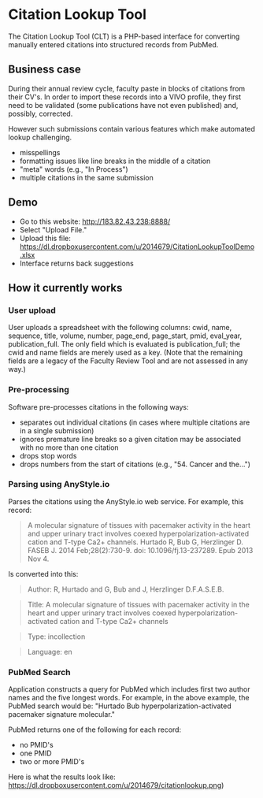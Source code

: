 # Citation Lookup Tool

The Citation Lookup Tool (CLT) is a PHP-based interface for converting manually entered citations into structured records from PubMed. 

## Business case

During their annual review cycle, faculty paste in blocks of citations from their CV's. In order to import these records into a VIVO profile, they first need to be validated (some publications have not even published) and, possibly, corrected.

However such submissions contain various features which make automated lookup challenging.
  * misspellings
  * formatting issues like line breaks in the middle of a citation
  * "meta" words (e.g., "In Process") 
  * multiple citations in the same submission


## Demo

  * Go to this website: http://183.82.43.238:8888/ 
  * Select "Upload File." 
  * Upload this file: https://dl.dropboxusercontent.com/u/2014679/CitationLookupToolDemo.xlsx
  * Interface returns back suggestions


## How it currently works

### User upload
User uploads a spreadsheet with the following columns: cwid, name, sequence, title, volume, number, page_end, page_start, pmid, eval_year, publication_full. The only field which is evaluated is publication_full; the cwid and name fields are merely used as a key. (Note that the remaining fields are a legacy of the Faculty Review Tool and are not assessed in any way.)

### Pre-processing
Software pre-processes citations in the following ways:
  * separates out individual citations (in cases where multiple citations are in a single submission)
  * ignores premature line breaks so a given citation may be associated with no more than one citation
  * drops stop words
  * drops numbers from the start of citations (e.g., "54. Cancer and the...")

### Parsing using AnyStyle.io
Parses the citations using the AnyStyle.io web service. For example, this record: 
> A molecular signature of tissues with pacemaker activity in the heart and upper urinary tract involves coexed hyperpolarization-activated cation and T-type Ca2+ channels. Hurtado R, Bub G, Herzlinger D. FASEB J. 2014 Feb;28(2):730-9. doi: 10.1096/fj.13-237289. Epub 2013 Nov 4.

Is converted into this: 
> Author: R, Hurtado and G, Bub and J, Herzlinger D.F.A.S.E.B.

> Title: A molecular signature of tissues with pacemaker activity in the heart and upper urinary tract involves coexed hyperpolarization-activated cation and T-type Ca2+ channels

> Type: incollection

> Language: en

### PubMed Search

Application constructs a query for PubMed which includes first two author names and the five longest words. For example, in the above example, the PubMed search would be: "Hurtado Bub hyperpolarization-activated pacemaker signature molecular."

PubMed returns one of the following for each record:
  * no PMID's
  * one PMID
  * two or more PMID's

Here is what the results look like:
https://dl.dropboxusercontent.com/u/2014679/citationlookup.png)
